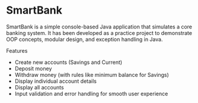 # SmartBank

SmartBank is a simple console-based Java application that simulates a core banking system.
It has been developed as a practice project to demonstrate OOP concepts, modular design, and exception handling in Java.

Features

<ul>
  <li>Create new accounts (Savings and Current)</li>
  <li>Deposit money</li>
  <li>Withdraw money (with rules like minimum balance for Savings)</li>
  <li>Display individual account details</li>
  <li>Display all accounts</li>
  <li>Input validation and error handling for smooth user experience</li>
</ul>








